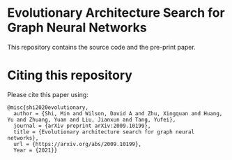 # Evolutionary Architecture Search for Graph Neural Networks

This repository contains the source code and the pre-print paper.

# Citing this repository
Please cite this paper using:

<pre><code>@misc{shi2020evolutionary,
  author = {Shi, Min and Wilson, David A and Zhu, Xingquan and Huang, Yu and Zhuang, Yuan and Liu, Jianxun and Tang, Yufei},
  journal = {arXiv preprint arXiv:2009.10199},
  title = {Evolutionary architecture search for graph neural networks},
  url = {https://arxiv.org/abs/2009.10199},
  Year = {2021}}
</code></pre>

